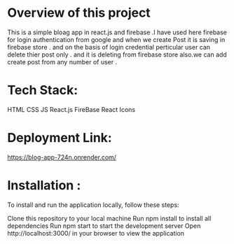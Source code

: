 # Overview of this project
This is a simple bloag app in react.js and firebase .I have used here  firebase for login authentication from google  and when we create Post it is saving in firebase store .  and on the basis of login credential perticular  user can delete thier post only . and it is deleting from firebase store also.we can add create post from any number of user .

# Tech Stack:
HTML
CSS
JS
React.js
FireBase
React Icons
# Deployment Link:
https://blog-app-724n.onrender.com/

# Installation :
To install and run the application locally, follow these steps:

Clone this repository to your local machine
Run npm install to install all dependencies
Run npm start to start the development server
Open http://localhost:3000/ in your browser to view the application




